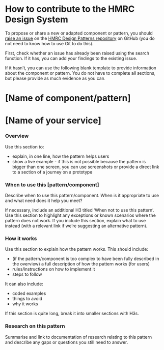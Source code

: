 # How to contribute to the HMRC Design System

To propose or share a new or adapted component or pattern, you should [raise an issue](https://help.github.com/articles/creating-an-issue/) on the [HMRC Design Patterns repository](https://github.com/hmrc/design-patterns/issues) on GitHub (you do not need to know how to use Git to do this).

First, check whether an issue has already been raised using the search function. If it has, you can add your findings to the existing issue.

If it hasn’t, you can use the following blank template to provide information about the component or pattern. You do not have to complete all sections, but please provide as much evidence as you can.

# [Name of component/pattern]

# [Name of your service]

### Overview
Use this section to:

- explain, in one line, how the pattern helps users
- show a live example - if this is not possible because the pattern is bigger than one screen, you can use screenshots or provide a direct link to a section of a journey on a prototype

### When to use this [pattern/component]
Describe when to use this pattern/component. When is it appropriate to use and what need does it help you meet?

If necessary, include an additional H3 titled ‘When not to use this pattern’. Use this section to highlight any exceptions or known scenarios where the pattern does not work. If you include this section, explain what to use instead (with a relevant link if we’re suggesting an alternative pattern).

### How it works
Use this section to explain how the pattern works. This should include:

- (if the pattern/component is too complex to have been fully described in the overview) a full description of how the pattern works (for users)
- rules/instructions on how to implement it
- steps to follow

It can also include:

- coded examples
- things to avoid
- why it works

If this section is quite long, break it into smaller sections with H3s.

### Research on this pattern
Summarise and link to documentation of research relating to this pattern and describe any gaps or questions you still need to answer.
